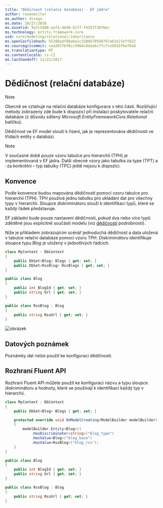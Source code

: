 ```yaml
---
title: "Dědičnost (relační databáze) - EF jádra"
author: rowanmiller
ms.author: divega
ms.date: 10/27/2016
ms.assetid: 9a7c5488-aaf4-4b40-b1ff-f435ff30f6ec
ms.technology: entity-framework-core
uid: core/modeling/relational/inheritance
ms.openlocfilehash: 55286adf08a6a1c3286b7059d747a62e1feffd22
ms.sourcegitcommit: ced2637bf8cc5964c6daa6c7fcfce501bf9ef6e8
ms.translationtype: MT
ms.contentlocale: cs-CZ
ms.lasthandoff: 12/22/2017
---
```

# <a name="inheritance-relational-database"></a>Dědičnost (relační databáze)

> [!NOTE]  
> Obecně se vztahuje na relační databáze konfigurace v této části. Rozšiřující metody zobrazeny zde bude k dispozici při instalaci poskytovatele relační databáze (z důvodu sdílený *Microsoft.EntityFrameworkCore.Relational* balíčku).

Dědičnost ve EF model slouží k řízení, jak je reprezentována dědičnosti ve třídách entity v databázi.

> [!NOTE]  
> V současné době pouze vzoru tabulce pro hierarchii (TPH) je implementovaná v EF jádra. Další obecné vzory jako tabulka za type (TPT) a -za konkrétní – typ tabulky (TPC) ještě nejsou k dispozici.

## <a name="conventions"></a>Konvence

Podle konvence budou mapována dědičnosti pomocí vzoru tabulce pro hierarchii (TPH). TPH používá jednu tabulku pro ukládání dat pro všechny typy v hierarchii. Sloupce diskriminátoru slouží k identifikaci typů, které se každý řádek představuje.

EF základní bude pouze nastavení dědičnosti, pokud dva nebo více typů zděděné jsou explicitně součástí modelu (viz [dědičnosti](../inheritance.md) podrobnosti).

Níže je příkladem zobrazujícím scénář jednoduchá dědičnost a data uložená v tabulce relační databáze pomocí vzoru TPH. *Diskriminátoru* identifikuje sloupce typu *Blog* je uložený v jednotlivých řádcích.

<!-- [!code-csharp[Main](samples/core/relational/Modeling/Conventions/Samples/InheritanceDbSets.cs)] -->
``` csharp
class MyContext : DbContext
{
    public DbSet<Blog> Blogs { get; set; }
    public DbSet<RssBlog> RssBlogs { get; set; }
}

public class Blog
{
    public int BlogId { get; set; }
    public string Url { get; set; }
}

public class RssBlog : Blog
{
    public string RssUrl { get; set; }
}
```

![obrázek](_static/inheritance-tph-data.png)

## <a name="data-annotations"></a>Datových poznámek

Poznámky dat nelze použít ke konfiguraci dědičnosti.

## <a name="fluent-api"></a>Rozhraní Fluent API

Rozhraní Fluent API můžete použít ke konfiguraci názvu a typu sloupce diskriminátoru a hodnoty, které se používají k identifikaci každý typ v hierarchii.

<!-- [!code-csharp[Main](samples/core/relational/Modeling/FluentAPI/Samples/InheritanceTPHDiscriminator.cs?highlight=7,8,9,10)] -->
``` csharp
class MyContext : DbContext
{
    public DbSet<Blog> Blogs { get; set; }

    protected override void OnModelCreating(ModelBuilder modelBuilder)
    {
        modelBuilder.Entity<Blog>()
            .HasDiscriminator<string>("blog_type")
            .HasValue<Blog>("blog_base")
            .HasValue<RssBlog>("blog_rss");
    }
}

public class Blog
{
    public int BlogId { get; set; }
    public string Url { get; set; }
}

public class RssBlog : Blog
{
    public string RssUrl { get; set; }
}
```
